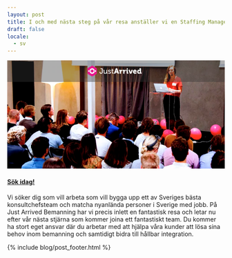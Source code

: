 ```yaml
---
layout: post
title: I och med nästa steg på vår resa anställer vi en Staffing Manager med ansvar för arbetarjobb
draft: false
locale:
  - sv
---
```


![Staffing Manager](/assets/images/blog/staff.png)

#### [Sök idag!](https://careers.justarrived.se/jobs/32414)


Vi söker dig som vill arbeta som vill bygga upp ett av Sveriges bästa konsultchefsteam och matcha nyanlända personer i Sverige med jobb. På Just Arrived Bemanning har vi precis inlett en fantastisk resa och letar nu efter vår nästa stjärna som kommer joina ett fantastiskt team. Du kommer ha stort eget ansvar där du arbetar med att hjälpa våra kunder att lösa sina behov inom bemanning och samtidigt bidra till hållbar integration.



{% include blog/post_footer.html %}
